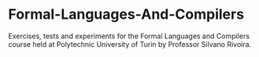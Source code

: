 # Formal-Languages-And-Compilers
Exercises, tests and experiments for the Formal Languages and Compilers course held at Polytechnic University of Turin by Professor Silvano Rivoira.
